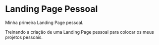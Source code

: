 # Landing Page Pessoal
Minha primeira Landing Page pessoal.

Treinando a criação de uma Landing Page pessoal para colocar os meus projetos pessoais.


